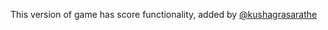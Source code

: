 This version of game has score functionality, added by [@kushagrasarathe](https://github.com/kushagrasarathe)
